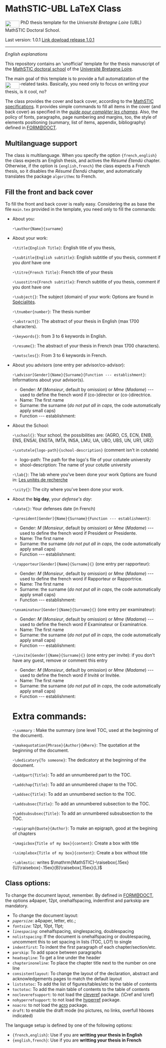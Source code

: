 # MathSTIC-UBL LaTeX Class
<img src="/tex/87181ad2b235919e0785dee664166921.svg?invert_in_darkmode&sanitize=true" align=middle width=45.69716744999999pt height=22.465723500000017pt/>  PhD thesis template for the _Université Bretagne Loire_ (UBL) MathSTIC Doctoral School.

Last version: 1.0.1
[Link dowload release 1.0.1](https://drive.google.com/drive/folders/1JJLK4g8ZMs1k6xDMJImjpZC9Sg0LLbO5?usp=sharing)

-----
*English explanations*

This repository contains an 'unofficial' template for the thesis manuscript of the [MathSTIC doctoral school](https://ed-mathstic.u-bretagneloire.fr/en) of the [Université Bretagne Loire](https://en.u-bretagneloire.fr/).

The main goal of this template is to provide a full automatization of the <img src="/tex/87181ad2b235919e0785dee664166921.svg?invert_in_darkmode&sanitize=true" align=middle width=45.69716744999999pt height=22.465723500000017pt/>-related tasks. Basically, you need only to focus on writing your thesis, is it cool, no?

The class provides the cover and back cover, according to the [MathSTIC specifications](https://web.u-bretagneloire.fr/doctorat/couverture/accordeon4.html). It provides simple commands to fill all items in the cover (and back cover) as specified in the [_guide pour compléter les champs_](https://doctorat.u-bretagneloire.fr/couverture/pdf/Couverture_infosObligatoires20160706.pdf).
Also, the policy of fonts, paragraphs, page numbering and margins, too, the style of elements positioning (summary, list of items, appendix, bibliography) defined in [FORM@DOCT](https://guides-formadoct.u-bretagneloire.fr/these_normes_formats).

## Multilanguage support
The class is multilanguage. When you specify the option `{french,english}` the class expects an English thesis, and actives the _Résumé Étendú_ chapter. Otherwise, if the option is `{english,french}` the class expects a French thesis, so it  disables the _Résumé Étendú_ chapter, and automatically translates the package `algorithmc` to French.


## Fill the front and back cover
To fill the front and back cover is really easy. Considering the as base the file `main.tex` provided in the template, you need only to fill the commands:
* About you:

  -`\author{Name}{surname}`

* About your work:

  -`\title{English Title}`: English title of you thesis,

  -`\subtitle{English subtitle}`: English subtitle of you thesis, comment if you *dont* have one

  -`\titre{French Title}`: French title of your thesis    

  -`\suostitre{French subtitle}`: French subtitle of you thesis, comment if you dont have one

  -`\subject{}`: The subject (domain) of your work: Options are found in [Spécialités](https://theses.u-bretagneloire.fr/bs).

  -`\tnumber{number}`: The thesis number
  
  -`\abstract{}`: The abstract of your thesis in English (max 1700 characters).
  
  -`\keywords{}`: from 3 to 6 keywords in English.
  
  -`\resume{}`: The abstract of your thesis in French (max 1700 characters).
  
  -`\motscles{}`: From 3 to 6 keywords in French.

* About you advisors (one entry per advisor/co-advisor):

  -`\advisor[Gender]{Name}{Surname}{Function --- establishment}`: Informations about your advisor(s). 
    - Gender: *M* (_Monsieur_,  default by omission) or *Mme* (_Madame_) --- used to define the french word if (co-)director or (co-)directrice.
    - Name: The first name
    - Surname: the surname (*do not put all in caps*, the code automatically apply small caps)
    - Function --- establishment: 
 
* About the School:

  -`\school{}`: Your school, the possibilities are: (AGRO, CS, ECN, ENIB, ENS, ENSAI, ENSTA, IMTA, INSA, LMU, UA, UBO, UBS, UN, UR1, UR2)
  
  -`\cotutele{logo-path}{school-description}` (comment isn't in cotutele)
    - logo-path: The path for the logo's file of your cotutele university
    - shool-description: The name of your cotutle university
  
  -`\lab{}`: The lab where you've been done your work Options are found in:  [Les unités de recherche](https://theses.u-bretagneloire.fr/bs)
  
  -`\city{}`: The city where you've been done your work.

* About the **big day**, your _defense's day_:

  -`\date{}`: Your defenses date (in French)
  
  -`\president[Gender]{Name}{Surname}{Function --- establishment}`:
  - Gender: *M* (_Monsieur_,  default by omission) or *Mme* (_Madame_) --- used to define the french word if President or Presidente.
  - Name: The first name
  - Surname: the surname (*do not put all in caps*, the code automatically apply small caps)
  - Function --- establishment:
  
  -`\rapporteur[Gender]{Name}{Surname}{}`  (one entry per rapporteur):
  - Gender: *M* (_Monsieur_,  default by omission) or *Mme* (_Madame_) --- used to define the french word if Rapporteur or Rapportrice.
  - Name: The first name
  - Surname: the surname (*do not put all in caps*, the code automatically apply small caps)
  - Function --- establishment:

  -`\examinateur[Gender]{Name}{Surname}{}`  (one entry per examinateur):
  - Gender: *M* (_Monsieur_,  default by omission) or *Mme* (_Madame_) --- used to define the french word if Examinateur or Examinatrice.
  - Name: The first name
  - Surname: the surname (*do not put all in caps*, the code automatically apply small caps)
  - Function --- establishment:
        
  -`\invite[Gender]{Name}{Surname}{}`  (one entry per invite): if you don't have any guest, remove or comment this entry
  - Gender: *M* (_Monsieur_,  default by omission) or *Mme* (_Madame_) --- used to define the french word if Invité or Invitée.
  - Name: The first name
  - Surname: the surname (*do not put all in caps*, the code automatically apply small caps)
  - Function --- establishment:
    
  # Extra commands:
   -`\summary` : Make the summary (one level TOC, used at the beginning of the document).
  
   -`\makequotation{Phrase}{Author}{Where}`: The quotation at the beginning of the document.
  
   -`\dedicatory{To someone}`: The dedicatory at the beginning of the document. 
   
   -`\addpart{Title}`: To add an unnumbered part to the TOC.
   
   -`\addchap{Title}`: To add an unnumbered chaper to the TOC.
   
   -`\addsec{Title}`: To add an unnumbered section to the TOC.
   
   -`\addsubsec{Title}`: To add an unnumbered subsection to the TOC.
   
   -`\addsubsubsec{Title}`: To add an unnumbered subsubsection to the TOC.
   
   -`\epigraph{Quote}{Author}`: To make an epigraph, good at the begining of chapters

   -`\magicbox{Title of my box}{content}`: Create a box with title
   
   -`\simplebox{Title of my box}{content}`: Create a box without title
   
   -`\ublmstic`: writes $\mathrm{MathSTIC}-\raisebox{.15ex}{U}\raisebox{-.15ex}{B}\raisebox{.15ex}{L}$
   
## Class options:
To change the document layout, remember. By defined in [FORM@DOCT](https://guides-formadoct.u-bretagneloire.fr/these_normes_formats), the options a4paper, 12pt, onehalfspacing, indentfirst and parkskip are mandatory.

- To change the document layout:
- _`papersize`_:  a4paper, letter, etc.;
- _`fontsize`_: 12pt, 10pt, 11pt;  
- _`linespacing`_: onehalfspacing, singlespacing, doublespacing
- `nolistspacing`: If the document is onehalfspacing or doublespacing, uncomment this to set spacing in lists (TOC, LO?) to single
- `indentfirst`:  To indent the first paragraph of each chapter/section/etc. 
- `parskip`: To add space between paragraphs
- `headsepline`: To get a line under the header
- `chapterinoneline`: To place the chapter title next to the number on one line
- `consistentlayout`: To change the layout of the declaration, abstract and acknowledgements pages to match the default layout
- `liststotoc`:	To add the list of figures/tables/etc to the table of contents
- `toctotoc`: To add the main table of contents to the table of contents
- `nocleverefsupport`: to not load the  [cleveref](http://tug.ctan.org/tex-archive/macros/latex/contrib/cleveref/cleveref.pdf) package. (\Cref and \cref)
- `nohyperrefsupport`: to not load the [hyperref](http://ctan.mines-albi.fr/macros/latex/contrib/hyperref/doc/manual.pdf) package.
- `noacro`: to not load the [acro](http://distrib-coffee.ipsl.jussieu.fr/pub/mirrors/ctan/macros/latex/contrib/acro/acro_en.pdf) package.
- `draft`: to enable the draft mode (no pictures, no links, overfull hboxes indicated)

The language setup is defined by one of the following options:

- `{french,english}`: Use if you are **writting your thesis in English**
- `{english,french}`: Use if you are **writting your thesis in French** 

